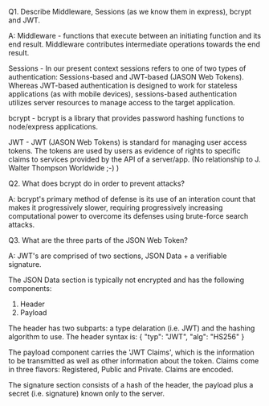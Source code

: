 <!-- Answers to the Short Answer Essay Questions go here -->

Q1.  Describe Middleware, Sessions (as we know them in express), bcrypt and JWT.

A:
  Middleware - functions that execute between an initiating function and its end result.  Middleware contributes intermediate operations towards the end result.

  Sessions - In our present context sessions refers to one of two types of authentication: Sessions-based and JWT-based (JASON Web Tokens).  Whereas JWT-based authentication is designed to work for stateless applications (as with mobile devices), sessions-based authentication utilizes server resources to manage access to the target application.  

  bcrypt - bcrypt is a library that provides password hashing functions to node/express applications.

  JWT - JWT (JASON Web Tokens) is standard for managing user access tokens.  The tokens are used by users as evidence of rights to specific claims to services provided by the API of a server/app.  (No relationship to J. Walter Thompson Worldwide ;-)  )

Q2.  What does bcrypt do in order to prevent attacks?

A:  bcrypt's primary method of defense is its use of an interation count that makes it progressively slower, requiring progressively increasing computational power to overcome its defenses using brute-force search attacks.

Q3.  What are the three parts of the JSON Web Token?

A: JWT's are comprised of two sections, JSON Data + a verifiable signature.  

The JSON Data section is typically not encrypted and has the following components:
  1) Header
  2) Payload
  
  The header has two subparts: a type delaration (i.e. JWT) and the hashing algorithm to use.  The header syntax is:
    { 
      "typ": "JWT",
      "alg": "HS256"
    }

The payload component carries the 'JWT Claims', which is the information to be transmitted as well as other information about the token.  Claims come in three flavors: Registered, Public and Private.  Claims are encoded.

The signature section consists of a hash of the header, the payload plus a secret (i.e. signature) known only to the server.